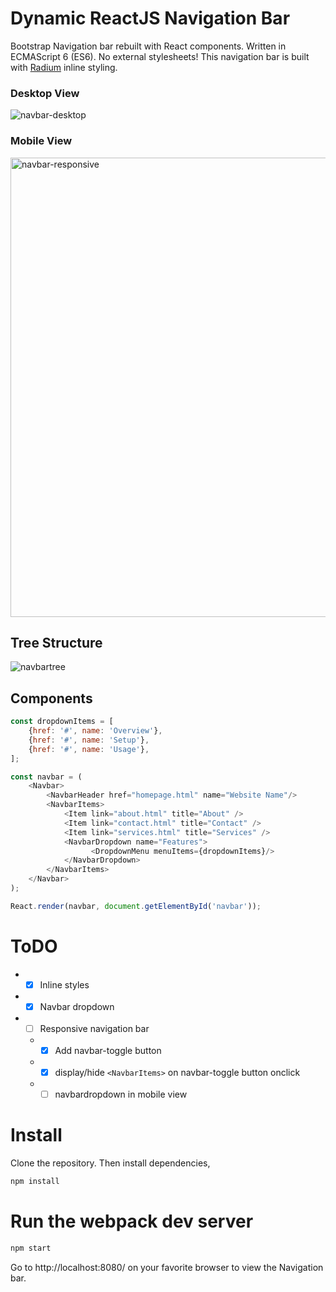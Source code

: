 
# Dynamic ReactJS Navigation Bar
Bootstrap Navigation bar rebuilt with React components. Written in ECMAScript 6 (ES6).
No external stylesheets! This navigation bar is built with [Radium](http://projects.formidablelabs.com/radium/) inline styling. 

### Desktop View

![navbar-desktop](https://cloud.githubusercontent.com/assets/12897928/10146744/0c184176-65f0-11e5-91c0-f4ed7aa4e543.png)

### Mobile View

<img width="735" alt="navbar-responsive" src="https://cloud.githubusercontent.com/assets/12897928/10146784/39d11458-65f0-11e5-9935-3907ca88ee73.png">

## Tree Structure

![navbartree](https://cloud.githubusercontent.com/assets/12897928/10143922/7c0a56f0-65e0-11e5-85f1-8494fb430868.jpg)

## Components
```js
const dropdownItems = [
    {href: '#', name: 'Overview'},
    {href: '#', name: 'Setup'},
    {href: '#', name: 'Usage'},
];

const navbar = (
    <Navbar>
        <NavbarHeader href="homepage.html" name="Website Name"/>
        <NavbarItems>
            <Item link="about.html" title="About" />
            <Item link="contact.html" title="Contact" />
            <Item link="services.html" title="Services" />
            <NavbarDropdown name="Features">
                  <DropdownMenu menuItems={dropdownItems}/>
            </NavbarDropdown>
        </NavbarItems>
    </Navbar>
);

React.render(navbar, document.getElementById('navbar'));

```

# ToDO
* - [x] Inline styles
* - [x] Navbar dropdown
* - [ ] Responsive navigation bar
  * - [x] Add navbar-toggle button
  * - [x] display/hide `<NavbarItems>` on navbar-toggle button onclick
  * - [ ] navbardropdown in mobile view

# Install
Clone the repository. Then install dependencies,

```js
npm install
```

# Run the webpack dev server
```js
npm start
```
Go to http://localhost:8080/ on your favorite browser to view the Navigation bar. 



